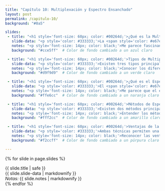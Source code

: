 ```yaml
---
title: "Capítulo 10: Multiplexación y Espectro Ensanchado"
layout: post
permalink: /capitulo-10/
background: "#0a5"

slides:
 - title: "<h1 style='font-size: 60px; color: #00264d;'>¿Qué es la Multiplexación?</h1>"
   slide-data: "<p style='color: #333333;'>La <span style='color: #e67e22; font-weight: bold;'>multiplexación</span> permite que múltiples señales compartan el ancho de banda de un único enlace físico, optimizando así el uso del canal.</p>"
   notes: "<p style='font-size: 14px; color: black;'>Me parece fascinante cómo la multiplexación maximiza el uso del ancho de banda. Es esencial para asegurar que se pueda transmitir más información sin necesidad de más recursos físicos.</p>"
   background: "#cce5ff"  # Color de fondo cambiado a un azul claro

 - title: "<h1 style='font-size: 60px; color: #00264d;'>Tipos de Multiplexación</h1>"
   slide-data: "<p style='color: #333333;'>Existen tres tipos principales de multiplexación:<ul><li><strong>Multiplexación por División de Frecuencia (FDM)</strong>: Se usa en señales analógicas, como en la transmisión de radio.</li><li><strong>Multiplexación por División de Longitud de Onda (WDM)</strong>: Común en enlaces de fibra óptica, dividiendo señales de luz.</li><li><strong>Multiplexación por División de Tiempo (TDM)</strong>: Combina varias señales digitales en un solo canal.</li></ul></p>"
   notes: "<p style='font-size: 14px; color: black;'>Conocer los diferentes tipos de multiplexación me ayuda a entender sus aplicaciones específicas. Cada tipo tiene un enfoque único, y es interesante ver cómo se utilizan en el mundo real.</p>"
   background: "#d9f9d9"  # Color de fondo cambiado a un verde claro

 - title: "<h1 style='font-size: 60px; color: #00264d;'>¿Qué es el Espectro Ensanchado?</h1>"
   slide-data: "<p style='color: #333333;'>El <span style='color: #e67e22; font-weight: bold;'>espectro ensanchado</span> incrementa el ancho de banda de una señal para mejorar su seguridad y reducir interferencias.</p>"
   notes: "<p style='font-size: 14px; color: black;'>Me parece que el espectro ensanchado es crucial para la seguridad de las comunicaciones. Al aumentar el ancho de banda, se disminuyen las interferencias, lo que resulta en señales más claras y confiables.</p>"
   background: "#ffe6cc"  # Color de fondo cambiado a un naranja claro

 - title: "<h1 style='font-size: 60px; color: #00264d;'>Métodos de Espectro Ensanchado</h1>"
   slide-data: "<p style='color: #333333;'>Existen dos métodos principales:<ul><li><strong>Espectro Ensanchado por Salto de Frecuencia (FHSS)</strong>: La frecuencia cambia aleatoriamente, minimizando interferencias.</li><li><strong>Espectro Ensanchado de Secuencia Directa (DSSS)</strong>: Cada bit de la señal se expande en una serie de bits (chips) para mejorar la inmunidad al ruido.</li></ul></p>"
   notes: "<p style='font-size: 14px; color: black;'>Entender los métodos de espectro ensanchado me da una mejor perspectiva sobre cómo se protegen las señales. Me resulta fascinante cómo estas técnicas abordan el problema del ruido en las comunicaciones.</p>"
   background: "#fff2cc"  # Color de fondo cambiado a un amarillo claro

 - title: "<h1 style='font-size: 60px; color: #00264d;'>Ventajas de la Multiplexación y Espectro Ensanchado</h1>"
   slide-data: "<p style='color: #333333;'>Ambas técnicas permiten una <span style='color: #e67e22; font-weight: bold;'>transmisión de datos</span> más segura, eficiente y con mayor capacidad, optimizando el uso del ancho de banda.</p>"
   notes: "<p style='font-size: 14px; color: black;'>Reconocer las ventajas de estas técnicas es fundamental para comprender su importancia en las redes modernas. La eficiencia y seguridad son pilares en el diseño de sistemas de comunicación.</p>"
   background: "#f2ccff"  # Color de fondo cambiado a un púrpura claro

---
```


{% for slide in page.slides %}                 
<section data-background="{% if slide.image %}{{slide.image}}{% elsif slide.background %}{{slide.background}}{% else %}{{page.background}}{% endif %}">
        <div>{{ slide.title | safe }}</div>
        <div>{{ slide.slide-data | markdownify }}</div>
        <div><em>Notas:</em> {{ slide.notes | markdownify }}</div>
</section>               
{% endfor %}

